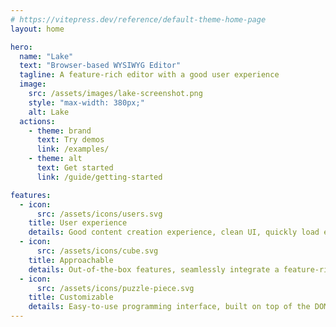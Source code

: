 ```yaml
---
# https://vitepress.dev/reference/default-theme-home-page
layout: home

hero:
  name: "Lake"
  text: "Browser-based WYSIWYG Editor"
  tagline: A feature-rich editor with a good user experience
  image:
    src: /assets/images/lake-screenshot.png
    style: "max-width: 380px;"
    alt: Lake
  actions:
    - theme: brand
      text: Try demos
      link: /examples/
    - theme: alt
      text: Get started
      link: /guide/getting-started

features:
  - icon:
      src: /assets/icons/users.svg
    title: User experience
    details: Good content creation experience, clean UI, quickly load editor due to small size, support editing huge content
  - icon:
      src: /assets/icons/cube.svg
    title: Approachable
    details: Out-of-the-box features, seamlessly integrate a feature-rich editor into your website or app with a few lines of code
  - icon:
      src: /assets/icons/puzzle-piece.svg
    title: Customizable
    details: Easy-to-use programming interface, built on top of the DOM, able to call all browser APIs when customizing or developing plugins
---
```

